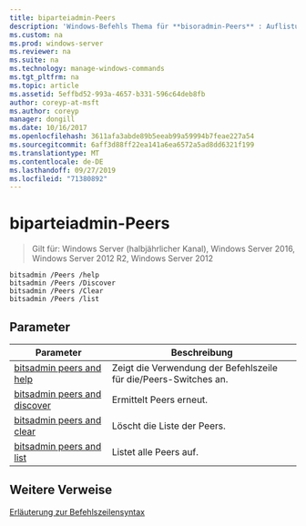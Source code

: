 ```yaml
---
title: biparteiadmin-Peers
description: 'Windows-Befehls Thema für **bisoradmin-Peers** : Auflistung der **Peers** -Schalter.'
ms.custom: na
ms.prod: windows-server
ms.reviewer: na
ms.suite: na
ms.technology: manage-windows-commands
ms.tgt_pltfrm: na
ms.topic: article
ms.assetid: 5effbd52-993a-4657-b331-596c64deb8fb
author: coreyp-at-msft
ms.author: coreyp
manager: dongill
ms.date: 10/16/2017
ms.openlocfilehash: 3611afa3abde89b5eeab99a59994b7feae227a54
ms.sourcegitcommit: 6aff3d88ff22ea141a6ea6572a5ad8dd6321f199
ms.translationtype: MT
ms.contentlocale: de-DE
ms.lasthandoff: 09/27/2019
ms.locfileid: "71380892"
---
```

# <a name="bitsadmin-peers"></a>biparteiadmin-Peers

>Gilt für: Windows Server (halbjährlicher Kanal), Windows Server 2016, Windows Server 2012 R2, Windows Server 2012

```
bitsadmin /Peers /help
bitsadmin /Peers /Discover
bitsadmin /Peers /Clear
bitsadmin /Peers /list
```
## <a name="parameters"></a>Parameter
|Parameter|Beschreibung|
|-------|--------|
|[bitsadmin peers and help](bitsadmin-peers-and-help.md)|Zeigt die Verwendung der Befehlszeile für die/Peers-Switches an.|
|[bitsadmin peers and discover](bitsadmin-peers-and-discover.md)|Ermittelt Peers erneut.|
|[bitsadmin peers and clear](bitsadmin-peers-and-clear.md)|Löscht die Liste der Peers.|
|[bitsadmin peers and list](bitsadmin-peers-and-list.md)|Listet alle Peers auf.|
## <a name="additional-references"></a>Weitere Verweise
[Erläuterung zur Befehlszeilensyntax](command-line-syntax-key.md)
